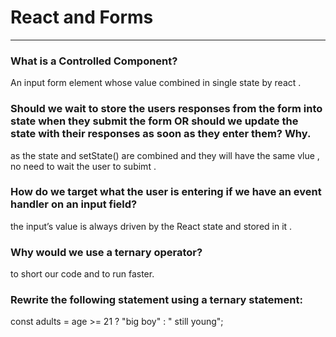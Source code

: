 # React and Forms

---


### What is a Controlled Component?
An input form element whose value combined in single state by react .


### Should we wait to store the users responses from the form into state when they submit the form OR should we update the state with their responses as soon as they enter them? Why.

as the state and setState() are combined and they will have the same vlue , no need to wait the user to subimt .


### How do we target what the user is entering if we have an event handler on an input field?

 the input’s value is always driven by the React state and stored in it .



### Why would we use a ternary operator?
to short our code and to run faster.


### Rewrite the following statement using a ternary statement:

const adults = age >= 21 ? "big boy" : " still young";
